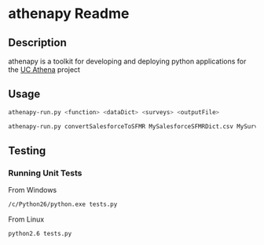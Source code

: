 # athenapy Readme

## Description

athenapy is a toolkit for developing and deploying python applications for the [UC Athena](http://athenacarenetwork.org/) project

## Usage

```bash
athenapy-run.py <function> <dataDict> <surveys> <outputFile>

athenapy-run.py convertSalesforceToSFMR MySalesforceSFMRDict.csv MySurveys.csv MySFMRSurveys.csv

```

## Testing

### Running Unit Tests

From Windows
```bash
/c/Python26/python.exe tests.py
```

From Linux
```bash
python2.6 tests.py
```